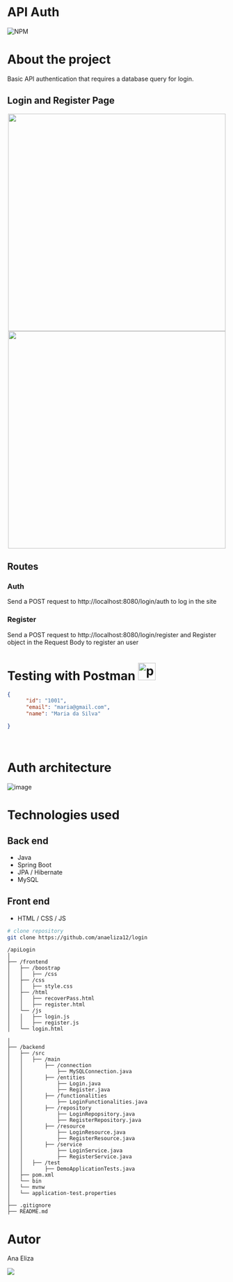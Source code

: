 # API Auth
![NPM](https://img.shields.io/npm/l/react)

# About the project
Basic API authentication that requires a database query for login.



## Login and Register Page
<div align = "center">
  <img height="500px"  src = "https://github.com/anaeliza12/login/assets/108037430/d193df0b-af75-4f51-be0b-53d8167e08e6" />
  <img height="500px"  src = "https://github.com/anaeliza12/login/assets/108037430/36916821-42aa-46cb-be0a-ee5a8291d8b2" />
</div>


## Routes

### Auth 
Send a POST request to http://localhost:8080/login/auth to log in the site

### Register
Send a POST request to http://localhost:8080/login/register and Register object in the Request Body to register an user


# Testing with Postman  <a href="https://postman.com" target="_blank" rel="noreferrer"> <img src="https://www.vectorlogo.zone/logos/getpostman/getpostman-icon.svg" alt="postman" width="40" height="40"/> </a> <a href="https://spring.io/" target="_blank" rel="noreferrer">  

```json
{
      "id": "1001",
      "email": "maria@gmail.com",
      "name": "Maria da Silva"

}

```

<br>

# Auth architecture

![image](https://github.com/anaeliza12/login/assets/108037430/0d66b4f0-6da5-4097-8f11-516cd3778356)


# Technologies used
## Back end
- Java
- Spring Boot
- JPA / Hibernate
- MySQL
## Front end
- HTML / CSS / JS 


```bash
# clone repository
git clone https://github.com/anaeliza12/login

```


```plaintext
/apiLogin
│
├── /frontend
│   ├── /boostrap
│   │   ├── /css
│   ├── /css
│   │   ├── style.css
│   ├── /html
│   │   ├── recoverPass.html
│   │   ├── register.html
│   └── /js
│   │   ├── login.js
│   │   ├── register.js
│   └── login.html

│
├── /backend
│   ├── /src
│   │   ├── /main
│   │       ├── /connection
│   │           ├── MySQLConnection.java
│   │       ├── /entities
│   │           ├── Login.java
│   │           ├── Register.java
│   │       ├── /functionalities
│   │           ├── LoginFunctionalities.java
│   │       ├── /repository
│   │           ├── LoginRepopsitory.java
│   │           ├── RegisterRepository.java
│   │       ├── /resource
│   │           ├── LoginResource.java
│   │           ├── RegisterResource.java
│   │       ├── /service
│   │           ├── LoginService.java
│   │           ├── RegisterService.java
│   │   ├── /test
│   │       ├── DemoApplicationTests.java
│   ├── pom.xml
│   └── bin
│   └── mvnw
│   └── application-test.properties
│
├── .gitignore
├── README.md
```



# Autor

Ana Eliza 

<a  href="https://www.linkedin.com/in/ana-eliza-perobelli/" target="_blank"><img src="https://img.shields.io/badge/LinkedIn-0077B5?style=for-the-badge&logo=linkedin&logoColor=white" target="_blank"></a>
